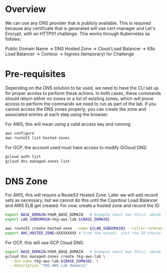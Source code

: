 # Overview

We can use any DNS provider that is publicly available.  This is required because any certificate that is generated will use cert-manager and Let's Encrypt, with an HTTP01 challenge.  This works through Kubernetes as follows:

Public Domain Name -> DNS Hosted Zone -> Cloud Load Balancer -> K8s Load Balancer -> Contour -> Ingress (temporary) for Challenge

# Pre-requisites

Depending on the DNS solution to be used, we need to have the CLI set up for proper access to perform these actions.  In both cases, these commands should return either no zones or a list of existing zones, which will prove access to perform the commands we need to run as part of the lab.  If you cannot access the DNS zones properly, you can create the zone and associated entries at each step using the browser.

For AWS, this will mean using a valid access key and running: 
```bash
aws configure
aws route53 list-hosted-zones
```

For GCP, the account used must have access to modify GCloud DNS:
```bash
gcloud auth list
gcloud dns managed-zones list
```

# DNS Zone

For AWS, this will require a Route53 Hosted Zone.  Later we will add record sets as necessary, but we cannot do this until the Copntour Load Balancer and AWS ELB get created.  For now, create a hosted zone and record the ID:

```bash
export BASE_DOMAIN=YOUR_BASE_DOMAIN   # Example (must own this): abcdef.com 
export LAB_SUBDOMAIN=tkg-aws-lab.${BASE_DOMAIN}

aws route53 create-hosted-zone --name ${LAB_SUBDOMAIN} --caller-reference "${LAB_SUBDOMAIN}-`date`"
export AWS_HOSTED_ZONE=XXXXXXXXX # From the output, just the ID characters
```

For GCP, this will use GCP Cloud DNS:

```bash
export BASE_DOMAIN=YOUR_BASE_DOMAIN   # Example (must own this): abcdef.com 
gcloud dns managed-zones create tkg-aws-lab \
  --dns-name tkg-aws-lab.${BASE_DOMAIN}. \
  --description "TKG AWS Lab domains"
```

